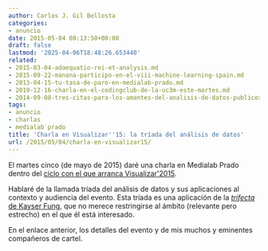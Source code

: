 ```yaml
---
author: Carlos J. Gil Bellosta
categories:
- anuncio
date: 2015-05-04 08:13:50+00:00
draft: false
lastmod: '2025-04-06T18:48:26.653440'
related:
- 2015-03-04-adaequatio-rei-et-analysis.md
- 2015-09-22-manana-participo-en-el-viii-machine-learning-spain.md
- 2013-04-15-tu-tasa-de-paro-en-medialab-prado.md
- 2019-12-16-charla-en-el-codingclub-de-la-uc3m-este-martes.md
- 2014-09-08-tres-citas-para-los-amantes-del-analisis-de-datos-publicos.md
tags:
- anuncio
- charlas
- medialab prado
title: 'Charla en Visualizar''15: la tríada del análisis de datos'
url: /2015/05/04/charla-en-visualizar15/
---
```


El martes cinco (de mayo de 2015) daré una charla en Medialab Prado dentro del [ciclo con el que arranca Visualizar'2015](http://medialab-prado.es/article/visualizar15-seminario).

Hablaré de la llamada tríada del análisis de datos y sus aplicaciones al contexto y audiencia del evento. Esta tríada es una aplicación de la [_trifecta_ de Kayser Fung](http://junkcharts.typepad.com/junk_charts/junk-charts-trifecta-checkup-the-definitive-guide.html), que no merece restringirse al ámbito (relevante pero estrecho) en el que él está interesado.

En el enlace anterior, los detalles del evento y de mis muchos y eminentes compañeros de cartel.
